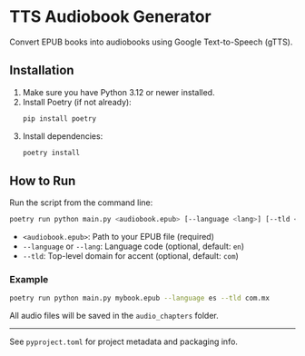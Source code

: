 # TTS Audiobook Generator

Convert EPUB books into audiobooks using Google Text-to-Speech (gTTS).

## Installation

1. Make sure you have Python 3.12 or newer installed.
2. Install Poetry (if not already):
   ```sh
   pip install poetry
   ```
3. Install dependencies:
   ```sh
   poetry install
   ```

## How to Run

Run the script from the command line:

```sh
poetry run python main.py <audiobook.epub> [--language <lang>] [--tld <tld>]
```

- `<audiobook.epub>`: Path to your EPUB file (required)
- `--language` or `--lang`: Language code (optional, default: `en`)
- `--tld`: Top-level domain for accent (optional, default: `com`)

### Example

```sh
poetry run python main.py mybook.epub --language es --tld com.mx
```

All audio files will be saved in the `audio_chapters` folder.

---

See `pyproject.toml` for project metadata and packaging info.
